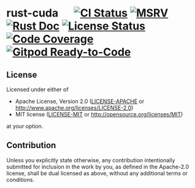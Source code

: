 # rust-cuda &emsp; [![CI Status]][workflow] [![MSRV]][repo] [![Rust Doc]][docs] [![License Status]][fossa] [![Code Coverage]][codecov] [![Gitpod Ready-to-Code]][gitpod]

[CI Status]: https://img.shields.io/github/actions/workflow/status/juntyr/rust-cuda/ci.yml?branch=main
[workflow]: https://github.com/juntyr/rust-cuda/actions/workflows/ci.yml?query=branch%3Amain

[MSRV]: https://img.shields.io/badge/MSRV-1.77.0--nightly-orange
[repo]: https://github.com/juntyr/rust-cuda

[Rust Doc]: https://img.shields.io/badge/docs-main-blue
[docs]: https://juntyr.github.io/rust-cuda/

[License Status]: https://app.fossa.com/api/projects/custom%2B26490%2Fgithub.com%2Fjuntyr%2Frust-cuda.svg?type=shield
[fossa]: https://app.fossa.com/projects/custom%2B26490%2Fgithub.com%2Fjuntyr%2Frust-cuda?ref=badge_shield

[Code Coverage]: https://img.shields.io/codecov/c/github/juntyr/rust-cuda?token=wfeAeybbbx
[codecov]: https://codecov.io/gh/juntyr/rust-cuda

[Gitpod Ready-to-Code]: https://img.shields.io/badge/Gitpod-ready-blue?logo=gitpod
[gitpod]: https://gitpod.io/#https://github.com/juntyr/rust-cuda

## License

Licensed under either of

 * Apache License, Version 2.0
   ([LICENSE-APACHE](LICENSE-APACHE) or http://www.apache.org/licenses/LICENSE-2.0)
 * MIT license
   ([LICENSE-MIT](LICENSE-MIT) or http://opensource.org/licenses/MIT)

at your option.

## Contribution

Unless you explicitly state otherwise, any contribution intentionally submitted for inclusion in the work by you, as defined in the Apache-2.0 license, shall be dual licensed as above, without any additional terms or conditions.
